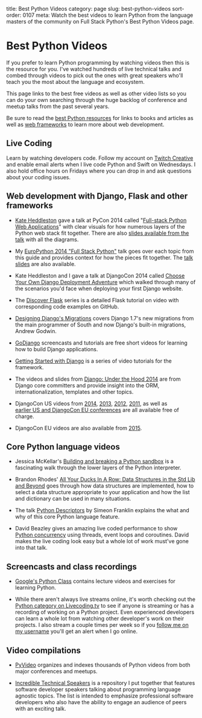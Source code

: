 title: Best Python Videos
category: page
slug: best-python-videos
sort-order: 0107
meta: Watch the best videos to learn Python from the language masters of the community on Full Stack Python's Best Python Videos page.


# Best Python Videos
If you prefer to learn Python programming by watching videos then this is the
resource for you. I've watched hundreds of live technical talks and combed
through videos to pick out the ones with great speakers who'll teach you the
most about the language and ecosystem. 

This page links to the best free videos as well as other video lists so you 
can do your own searching through the huge backlog of conference and meetup 
talks from the past several years. 

<div class="well see-also">
Be sure to read the
<a href="/best-python-resources.html">best Python resources</a> for
links to books and articles as well as 
<a href="/web-frameworks.html">web frameworks</a>
to learn more about web development.
</div>


## Live Coding
Learn by watching developers code. Follow my account on 
[Twitch Creative](https://www.twitch.tv/mattmakai) and enable 
email alerts when I live code Python and Swift on Wednesdays. 
I also hold office hours on Fridays where you can drop in and ask 
questions about your coding issues.


## Web development with Django, Flask and other frameworks
* [Kate Heddleston](https://twitter.com/heddle317) gave a talk at PyCon 2014 
  called 
  "[Full-stack Python Web Applications](http://pyvideo.org/video/2591/so-you-want-to-be-a-full-stack-developer-how-to)"
  with clear visuals for how numerous layers of the Python web
  stack fit together. There are also [slides available from the talk](https://speakerdeck.com/pycon2014/so-you-want-to-be-a-full-stack-developer-how-to-build-a-full-stack-python-web-application-by-kate-heddleston)
  with all the diagrams.

* My [EuroPython 2014 "Full Stack Python"](https://www.youtube.com/watch?v=s6NaOKD40rY)
  talk goes over each topic from this guide and provides context for how the
  pieces fit together. 
  The [talk slides](http://www.mattmakai.com/presentations/2014-full-stack-python-berlin.html) are also available.

* Kate Heddleston and I gave a talk at DjangoCon 2014 called
  [Choose Your Own Django Deployment Adventure](https://www.youtube.com/watch?v=QrFEKghISEI)
  which walked through many of the scenarios you'd face when deploying your
  first Django website.

* The [Discover Flask](https://github.com/realpython/discover-flask) series is
  a detailed Flask tutorial on video with corresponding code examples on 
  GitHub.

* [Designing Django's Migrations](http://pyvideo.org/video/2630/designing-djangos-migrations)
  covers Django 1.7's new migrations from the main programmer 
  of South and now Django's built-in migrations, Andrew Godwin.

* [GoDjango](https://godjango.com/) screencasts and tutorials are free short
  videos for learning how to build Django applications.

* [Getting Started with Django](http://gettingstartedwithdjango.com/) is a
  series of video tutorials for the framework.

* The videos and slides from 
  [Django: Under the Hood 2014](http://www.djangounderthehood.com/talks/)
  are from Django core committers and provide insight into the ORM, 
  internationalization, templates and other topics.

* DjangoCon US videos from 
  [2014](https://www.youtube.com/playlist?list=PLE7tQUdRKcybbNiuhLcc3h6WzmZGVBMr3), 
  [2013](http://www.youtube.com/user/TheOpenBastion/videos), 
  [2012](http://pyvideo.org/category/23/djangocon-2012), 
  [2011](http://pyvideo.org/category/3/djangocon-2011), as well as  
  [earlier US and DjangoCon EU conferences](http://pyvideo.org/category) are
  all available free of charge.

* DjangoCon EU videos are also available from 
  [2015](https://vimeo.com/channels/952478/videos).


## Core Python language videos
* Jessica McKellar's 
  [Building and breaking a Python sandbox](https://www.youtube.com/watch?v=sL_syMmRkoU)
  is a fascinating walk through the lower layers of the Python interpreter.

* Brandon Rhodes' 
  [All Your Ducks In A Row: Data Structures in the Std Lib and Beyond](https://www.youtube.com/watch?v=fYlnfvKVDoM)
  goes through how data structures are implemented, how to select a
  data structure appropriate to your application and how the list and 
  dictionary can be used in many situations.

* The talk [Python Descriptors](https://www.youtube.com/watch?v=ZdvpNaWwx24) 
  by Simeon Franklin explains the what and why of this core Python language 
  feature.

* David Beazley gives an amazing live coded performance to show
  [Python concurrency](https://www.youtube.com/watch?v=MCs5OvhV9S4)
  using threads, event loops and coroutines. David makes the live coding
  look easy but a whole lot of work must've gone into that talk.


## Screencasts and class recordings
* [Google's Python Class](https://developers.google.com/edu/python/) contains
  lecture videos and exercises for learning Python.

* While there aren't always live streams online, it's worth checking out the 
  [Python category on Livecoding.tv](https://www.livecoding.tv/livestreams/python/) 
  to see if anyone is streaming or has a recording of working on a Python 
  project. Even experienced developers can learn a whole lot from watching 
  other developer's work on their projects. I also stream a couple times per
  week so if you 
  [follow me on my username](https://www.livecoding.tv/mattmakai/) you'll 
  get an alert when I go online.


## Video compilations
* [PyVideo](http://www.pyvideo.org/) organizes and indexes thousands of Python
  videos from both major conferences and meetups.

* [Incredible Technical Speakers](https://github.com/makaimc/incredible-technical-speakers)
  is a repository I put together that features software developer speakers
  talking about programming language agnostic topics. The list is intended
  to emphasize professional software developers who also have the ability to
  engage an audience of peers with an exciting talk.

